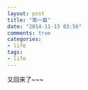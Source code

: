 ```yaml
---
layout: post
title: "第一篇"
date: "2014-11-13 03:56"
comments: true
categories:
- life
tags:
- life
---
```


又回来了~~~

<!-- more -->